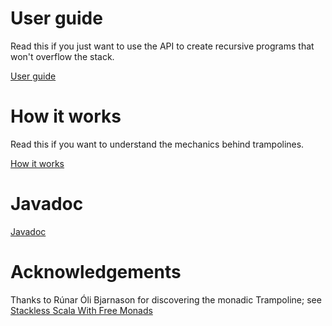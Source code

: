 # User guide

Read this if you just want to use the API to create recursive programs that won't overflow the stack.

[User guide](https://mrbackend.github.io/java-trampoline/user-guide.html)

# How it works

Read this if you want to understand the mechanics behind trampolines.

[How it works](https://mrbackend.github.io/java-trampoline/how-it-works.html)

# Javadoc

[Javadoc](https://mrbackend.github.io/java-trampoline/apidocs)

# Acknowledgements

Thanks to Rúnar Óli Bjarnason for discovering the monadic Trampoline; see
[Stackless Scala With Free Monads](http://blog.higher-order.com/assets/trampolines.pdf)  

